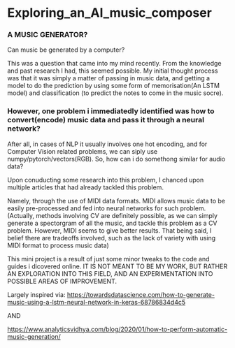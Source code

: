 # Exploring_an_AI_music_composer

### A MUSIC GENERATOR?

Can music be generated by a computer? 

This was a question that came into my mind recently. From the knowledge and past research I had, this seemed possible. 
My initial thought process was that it was simply a matter of passing in music data, and getting a model to do the prediction by using some form of memorisation(An LSTM model) and classification (to predict the notes to come in the music socre).

### However, one problem i immediatedly identified was how to convert(encode) music data and pass it through a neural network?

After all, in cases of NLP it usually involves one hot encoding, and for Computer Vision related problems, we can siply use numpy/pytorch/vectors(RGB).
So, how can i do somethong similar for audio data?

Upon conuducting some research into this problem, I chanced upon multiple articles that had already tackled this problem. 

Namely, through the use of MIDI data formats. MIDI allows music data to be easily pre-processed and fed into neural networks for such problem.
(Actually, methods involving CV are definitely possible, as we can simply generate a spectorgram of all the music, and tackle this problem as a CV problem. 
However, MIDI seems to give better results. That being said, I belief there are tradeoffs involved, such as the lack of variety with using MIDI format to process music data)

This mini project is a result of just some minor tweaks to the code and guides i dicovered online. 
IT IS NOT MEANT TO BE MY WORK, BUT RATHER AN EXPLORATION INTO THIS FIELD, AND AN EXPERIMENTATION INTO POSSIBLE AREAS OF IMPROVEMENT. 

Largely inspired via:
https://towardsdatascience.com/how-to-generate-music-using-a-lstm-neural-network-in-keras-68786834d4c5

AND

https://www.analyticsvidhya.com/blog/2020/01/how-to-perform-automatic-music-generation/
